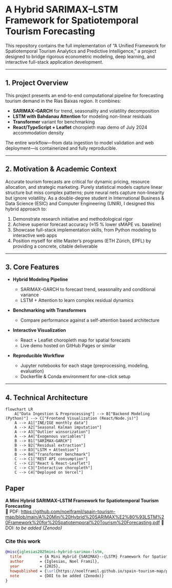 # A Hybrid SARIMAX–LSTM Framework for Spatiotemporal Tourism Forecasting

This repository contains the full implementation of “A Unified Framework for Spatiotemporal Tourism Analytics and Predictive Intelligence,” a project designed to bridge rigorous econometric modeling, deep learning, and interactive full-stack application development.

---

## 1. Project Overview

This project presents an end-to-end computational pipeline for forecasting tourism demand in the Rías Baixas region. It combines:

- **SARIMAX–GARCH** for trend, seasonality and volatility decomposition  
- **LSTM with Bahdanau Attention** for modeling non-linear residuals  
- **Transformer** variant for benchmarking  
- **React/TypeScript + Leaflet** choropleth map demo of July 2024 accommodation density  

The entire workflow—from data ingestion to model validation and web deployment—is containerized and fully reproducible.

---

## 2. Motivation & Academic Context

Accurate tourism forecasts are critical for dynamic pricing, resource allocation, and strategic marketing. Purely statistical models capture linear structure but miss complex patterns; pure neural nets capture non-linearity but ignore volatility. As a double-degree student in International Business & Data Science (ESIC) and Computer Engineering (UNIR), I designed this hybrid approach to:

1. Demonstrate research initiative and methodological rigor  
2. Achieve superior forecast accuracy (≈15 % lower sMAPE vs. baseline)  
3. Showcase full-stack implementation skills, from Python modeling to interactive web apps  
4. Position myself for elite Master’s programs (ETH Zürich, EPFL) by providing a concrete, citable deliverable  

---

## 3. Core Features

- **Hybrid Modeling Pipeline**  
  - SARIMAX–GARCH to forecast trend, seasonality and conditional variance  
  - LSTM + Attention to learn complex residual dynamics  

- **Benchmarking with Transformers**  
  - Compare performance against a self-attention based architecture  

- **Interactive Visualization**  
  - React + Leaflet choropleth map for spatial forecasts  
  - Live demo hosted on GitHub Pages or similar  

- **Reproducible Workflow**  
  - Jupyter notebooks for each stage (preprocessing, modeling, evaluation)  
  - Dockerfile & Conda environment for one-click setup  

---
## 4. Technical Architecture

```mermaid
flowchart LR
    A["Data Ingestion & Preprocessing"] --> B["Backend Modeling (Python)"] --> C["Frontend Visualization (React/Node.js)"]
    A --> A1["INE/IGE monthly data"]
    A --> A2["Seasonal Kalman imputation"]
    A --> A3["Outlier winsorization"]
    A --> A4["Exogenous variables"]
    B --> B1["SARIMAX–GARCH"]
    B --> B2["Residual extraction"]
    B --> B3["LSTM + Attention"]
    B --> B4["Transformer benchmark"]
    C --> C1["REST API consumption"]
    C --> C2["React & React-Leaflet"]
    C --> C3["Interactive choropleth"]
    C --> C4["Deployed on Vercel"]
```
## Paper

**A Mini Hybrid SARIMAX–LSTM Framework for Spatiotemporal Tourism Forecasting**  
📄 PDF: https://github.com/noelframil/spain-tourism-map/blob/main/A%20Mini%20Hybrid%20SARIMAX%E2%80%93LSTM%20Framework%20for%20Spatiotemporal%20Tourism%20Forecasting.pdf 
🔖 DOI: _to be added (Zenodo)_

### Cite this work
```bibtex
@misc{iglesias2025mini-hybrid-sarimax-lstm,
  title        = {A Mini Hybrid {SARIMAX}--{LSTM} Framework for Spatiotemporal Tourism Forecasting},
  author       = {Iglesias, Noel Framil},
  year         = {2025},
  howpublished = {\url{https://noelframil.github.io/spain-tourism-map/paper.pdf}},
  note         = {DOI to be added (Zenodo)}
}
```
